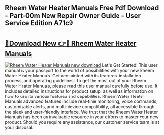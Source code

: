 ## Rheem Water Heater Manuals Free Pdf Download - Part-00m New Repair Owner Guide - User Service Edition A71c9

# <h2><a href="http://bc23247.oget.top/?id=Rheem+Water+Heater+Manuals">🔗Download New 👉🔴 Rheem Water Heater Manuals</a></h2>

[![Rheem Water Heater Manuals new download](https://i.imgur.com/5g1atiW.png)](http://bc23247.oget.top/?id=Rheem+Water+Heater+Manuals)
Let's Get Started! This user manual is your passport to the world of possibilities with your new Rheem Water Heater Manuals. Get acquainted with its features, installation process, and operating guidelines. To get the most out of your Rheem Water Heater Manuals, please read this user manual carefully before use. It includes detailed instructions for product setup, as well as information on how to use its various features and capabilities. Rheem Water Heater Manuals advanced features include real-time monitoring, voice commands, customizable alerts, and multi-device compatibility, all accessible through the sleek and user-friendly interface. We trust that the Rheem Water Heater Manuals has been an invaluable resource in your efforts to master your new product. Should you require any assistance, our customer service team is at your disposal.
